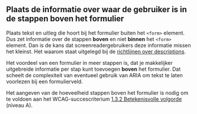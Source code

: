 ## Plaats de informatie over waar de gebruiker is in de stappen boven het formulier

Plaats tekst en uitleg die hoort bij het formulier buiten het `<form>` element. Dus zet informatie over de stappen **boven** en niet **binnen** het `<form>` element. Dan is de kans dat screenreadergebruikers deze informatie missen het kleinst. Het waarom staat uitgelegd bij de [richtlijnen over descriptions](/richtlijnen/formulieren/alle-richtlijnen/descriptions).

Het voordeel van een formulier in meer stappen is, dat je makkelijker uitgebreide informatie per stap kunt toevoegen **boven** het formulier. Dat scheelt de complexiteit van eventueel gebruik van ARIA om tekst te laten voorlezen bij een formulierveld.

Het aangeven van de hoeveelheid stappen boven het formulier is nodig om te voldoen aan het WCAG-succescriterium [1.3.2 Betekenisvolle volgorde](https://www.w3.org/WAI/WCAG22/Understanding/meaningful-sequence.html) (niveau A).
